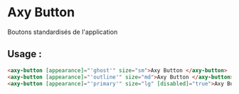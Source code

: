# Axy Button

Boutons standardisés de l'application

## Usage :

```html
<axy-button [appearance]="'ghost'" size="sm">Axy Button </axy-button>
<axy-button [appearance]="'outline'" size="md">Axy Button </axy-button>
<axy-button [appearance]="'primary'" size="lg" [disabled]="true">Axy Button </axy-button>
```
